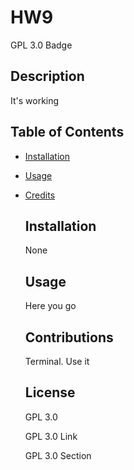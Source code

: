 # HW9 

  GPL 3.0 Badge

  ## Description
  It's working

  ## Table of Contents
  * [Installation](Installation)
* [Usage](Usage)
* [Credits](Credits)


  ## Installation
  None

  ## Usage
  Here you go

  ## Contributions
  Terminal. Use it

  ## License
  GPL 3.0

  GPL 3.0 Link

  GPL 3.0 Section

